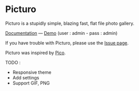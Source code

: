 Picturo
====

Picturo is a stupidly simple, blazing fast, flat file photo gallery. 

[Documentation](http://jbleuzen.github.io/Picturo/) — [Demo](http://picturo.johanbleuzen.fr) (user : admin - pass : admin)

If you have trouble with Picturo, please use the [Issue page](https://github.com/jbleuzen/Picturo/issues).

Picturo was inspired by [Pico](https://github.com/gilbitron/Pico).

TODO : 

 * Responsive theme
 * Add settings
 * Support GIF, PNG
